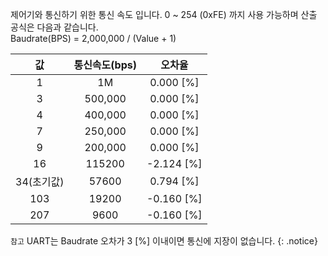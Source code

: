 제어기와 통신하기 위한 통신 속도 입니다. 0 ~ 254 (0xFE) 까지 사용 가능하며 산출 공식은 다음과 같습니다.  
Baudrate(BPS) = 2,000,000 / (Value + 1)

| 값     | 통신속도(bps)     | 오차율     |
| :------------: | :------------: | :------------: |
|1|1M|0.000 [%]|
|3|500,000| 0.000 [%]|
|4|400,000| 0.000 [%]|
|7|250,000| 0.000 [%]|
|9|200,000| 0.000 [%]|
|16|115200| -2.124 [%]|
|34(초기값)|57600| 0.794 [%]|
|103|19200| -0.160 [%]|
|207|9600| -0.160 [%]|

`참고` UART는 Baudrate 오차가 3 [%] 이내이면 통신에 지장이 없습니다.
{: .notice}
